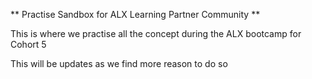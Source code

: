 ** Practise Sandbox for ALX Learning Partner Community **

This is where we practise all the concept during the ALX bootcamp for Cohort 5

This will be updates as we find more reason to do so


